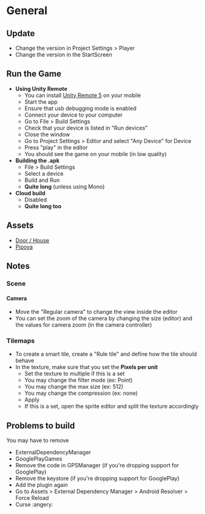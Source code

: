 ﻿# General

## Update

* Change the version in Project Settings > Player
* Change the version in the StartScreen

## Run the Game

* **Using Unity Remote**
  * You can install [Unity Remote 5](https://play.google.com/store/apps/details?id=com.unity3d.mobileremote&hl=en_US&gl=US) on your mobile
  * Start the app
  * Ensure that usb debugging mode is enabled
  * Connect your device to your computer
  * Go to File > Build Settings
  * Check that your device is listed in "Run devices"
  * Close the window
  * Go to Project Settings > Editor and select "Any Device" for Device
  * Press "play" in the editor
  * You should see the game on your mobile (in low quality)
* **Building the .apk**
  * File > Build Settings
  * Select a device
  * Build and Run
  * **Quite long** (unless using Mono)
* **Cloud build**
  * Disabled
  * **Quite long too**

## Assets

* [Door / House](https://kalponic-studio.itch.io/side-scroller-village-tileset)
* [Pipoya](https://pipoya.itch.io/pipoya-rpg-tileset-32x32)

## Notes
### Scene
#### Camera

- Move the "Regular camera" to change the view inside the editor
- You can set the zoom of the camera by changing the size (editor) and the values for camera zoom (in the camera controller)

### Tilemaps

- To create a smart tile, create a "Rule tile" and define how the tile should behave
- In the texture, make sure that you set the **Pixels per unit**
  - Set the texture to multiple if this is a set
  - You may change the filter mode (ex: Point)
  - You may change the max size (ex: 512)
  - You may change the compression (ex: none)
  - Apply
  - If this is a set, open the sprite editor and split the texture accordingly

## Problems to build

You may have to remove

- ExternalDependencyManager
- GooglePlayGames
- Remove the code in GPSManager (if you're dropping support for GooglePlay)
- Remove the keystore (if you're dropping support for GooglePlay)
- Add the plugin again
- Go to Assets > External Dependency Manager > Android Resolver > Force Reload
- Curse :angery: